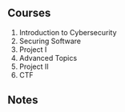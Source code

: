## Courses
1. Introduction to Cybersecurity 
2. Securing Software
3. Project I
4. Advanced Topics
5. Project II
6. CTF

## Notes
